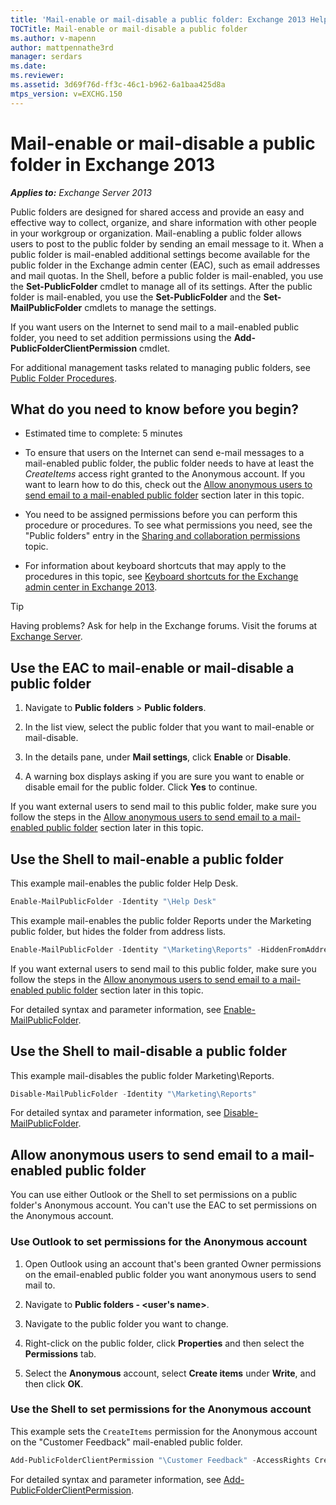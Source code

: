```yaml
---
title: 'Mail-enable or mail-disable a public folder: Exchange 2013 Help'
TOCTitle: Mail-enable or mail-disable a public folder
ms.author: v-mapenn
author: mattpennathe3rd
manager: serdars
ms.date:
ms.reviewer:
ms.assetid: 3d69f76d-ff3c-46c1-b962-6a1baa425d8a
mtps_version: v=EXCHG.150
---
```


# Mail-enable or mail-disable a public folder in Exchange 2013

_**Applies to:** Exchange Server 2013_

Public folders are designed for shared access and provide an easy and effective way to collect, organize, and share information with other people in your workgroup or organization. Mail-enabling a public folder allows users to post to the public folder by sending an email message to it. When a public folder is mail-enabled additional settings become available for the public folder in the Exchange admin center (EAC), such as email addresses and mail quotas. In the Shell, before a public folder is mail-enabled, you use the **Set-PublicFolder** cmdlet to manage all of its settings. After the public folder is mail-enabled, you use the **Set-PublicFolder** and the **Set-MailPublicFolder** cmdlets to manage the settings.

If you want users on the Internet to send mail to a mail-enabled public folder, you need to set addition permissions using the **Add-PublicFolderClientPermission** cmdlet.

For additional management tasks related to managing public folders, see [Public Folder Procedures](https://technet.microsoft.com/library/afa54c8e-f3ab-4f5f-85ad-fb2a905ecfa9.aspx).

## What do you need to know before you begin?

- Estimated time to complete: 5 minutes

- To ensure that users on the Internet can send e-mail messages to a mail-enabled public folder, the public folder needs to have at least the _CreateItems_ access right granted to the Anonymous account. If you want to learn how to do this, check out the [Allow anonymous users to send email to a mail-enabled public folder](#allow-anonymous-users-to-send-email-to-a-mail-enabled-public-folder) section later in this topic.

- You need to be assigned permissions before you can perform this procedure or procedures. To see what permissions you need, see the "Public folders" entry in the [Sharing and collaboration permissions](https://technet.microsoft.com/library/b7fa4b7c-1266-45bd-a14b-f66be0459cc5.aspx) topic.

- For information about keyboard shortcuts that may apply to the procedures in this topic, see [Keyboard shortcuts for the Exchange admin center in Exchange 2013](keyboard-shortcuts-in-the-exchange-admin-center-2013-help.md).

> [!TIP]
> Having problems? Ask for help in the Exchange forums. Visit the forums at [Exchange Server](https://go.microsoft.com/fwlink/p/?linkId=60612).

## Use the EAC to mail-enable or mail-disable a public folder

1. Navigate to **Public folders** \> **Public folders**.

2. In the list view, select the public folder that you want to mail-enable or mail-disable.

3. In the details pane, under **Mail settings**, click **Enable** or **Disable**.

4. A warning box displays asking if you are sure you want to enable or disable email for the public folder. Click **Yes** to continue.

If you want external users to send mail to this public folder, make sure you follow the steps in the [Allow anonymous users to send email to a mail-enabled public folder](#allow-anonymous-users-to-send-email-to-a-mail-enabled-public-folder) section later in this topic.

## Use the Shell to mail-enable a public folder

This example mail-enables the public folder Help Desk.

```powershell
Enable-MailPublicFolder -Identity "\Help Desk"
```

This example mail-enables the public folder Reports under the Marketing public folder, but hides the folder from address lists.

```powershell
Enable-MailPublicFolder -Identity "\Marketing\Reports" -HiddenFromAddressListsEnabled $True
```

If you want external users to send mail to this public folder, make sure you follow the steps in the [Allow anonymous users to send email to a mail-enabled public folder](#allow-anonymous-users-to-send-email-to-a-mail-enabled-public-folder) section later in this topic.

For detailed syntax and parameter information, see [Enable-MailPublicFolder](https://docs.microsoft.com/powershell/module/exchange/sharing-and-collaboration/enable-mailpublicfolder).

## Use the Shell to mail-disable a public folder

This example mail-disables the public folder Marketing\Reports.

```powershell
Disable-MailPublicFolder -Identity "\Marketing\Reports"
```

For detailed syntax and parameter information, see [Disable-MailPublicFolder](https://docs.microsoft.com/powershell/module/exchange/sharing-and-collaboration/disable-mailpublicfolder).

## Allow anonymous users to send email to a mail-enabled public folder

You can use either Outlook or the Shell to set permissions on a public folder's Anonymous account. You can't use the EAC to set permissions on the Anonymous account.

### Use Outlook to set permissions for the Anonymous account

1. Open Outlook using an account that's been granted Owner permissions on the email-enabled public folder you want anonymous users to send mail to.

2. Navigate to **Public folders - \<user's name\>**.

3. Navigate to the public folder you want to change.

4. Right-click on the public folder, click **Properties** and then select the **Permissions** tab.

5. Select the **Anonymous** account, select **Create items** under **Write**, and then click **OK**.

### Use the Shell to set permissions for the Anonymous account

This example sets the `CreateItems` permission for the Anonymous account on the "Customer Feedback" mail-enabled public folder.

```powershell
Add-PublicFolderClientPermission "\Customer Feedback" -AccessRights CreateItems -User Anonymous

```

For detailed syntax and parameter information, see [Add-PublicFolderClientPermission](https://docs.microsoft.com/powershell/module/exchange/sharing-and-collaboration/add-publicfolderclientpermission).
